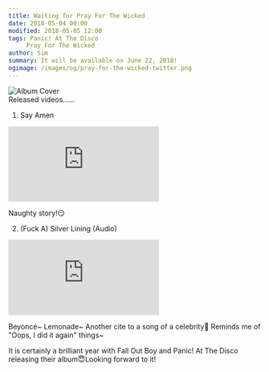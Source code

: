 ```yaml
---
title: Waiting for Pray For The Wicked
date: 2018-05-04 00:00
modified: 2018-05-05 12:00
tags: Panic! At The Disco
     Pray For The Wicked
author: Sim
summary: It will be available on June 22, 2018!
ogimage: /images/og/pray-for-the-wicked-twitter.png
---
```


![Album Cover](https://static.snorl.ax/posts/pray-for-the-wicked-200.jpg)  
Released videos......

1. Say Amen  
<iframe class="youtube" allow="autoplay; encrypted-media" allowfullscreen="" src="https://www.youtube.com/embed/jVXauWq9Hwg" frameborder="0"></iframe>  

Naughty story!😏    

2. (Fuck A) Silver Lining (Audio)  
<iframe class="youtube" allow="autoplay; encrypted-media" allowfullscreen="" src="https://www.youtube.com/embed/aZUopuhqwCM" frameborder="0"></iframe>  

Beyoncé~ Lemonade~ Another cite to a song of a celebrity🐼 Reminds me of "Oops, I did it again" things~  

It is certainly a brilliant year with Fall Out Boy and Panic! At The Disco releasing their album😇Looking forward to it!  
